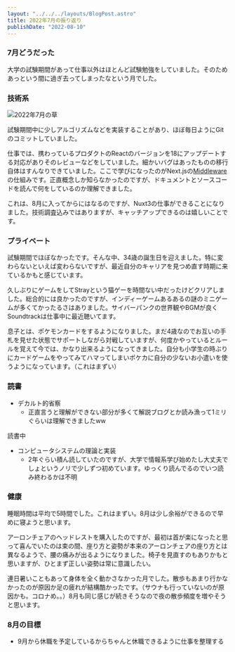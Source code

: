 ```yaml
---
layout: "../../../layouts/BlogPost.astro"
title: 2022年7月の振り返り
publishDate: "2022-08-10"
---
```



### 7月どうだった
大学の試験期間があって仕事以外はほとんど試験勉強をしていました。そのためあっという間に過ぎ去ってしまったなという月でした。



### 技術系

![2022年7月の草](/images/github202207.png)

試験期間中に少しアルゴリズムなどを実装することがあり、ほぼ毎日ようにGitのコミットしていました。

仕事では、携わっているプロダクトのReactのバージョンを18にアップデートする対応がありそのレビューなどをしていました。細かいバグはあったものの移行自体はすんなりできていました。ここで学びになったのがNext.jsの[Middleware](https://nextjs.org/docs/advanced-features/middleware)の仕組みです。正直概念しか知らなかったのですが、ドキュメントとソースコードを読んで何をしているのか理解できました。

これは、8月に入ってからにはなるのですが、Nuxt3の仕事ができることになりました。技術調査込みではありますが、キャッチアップできるのは嬉しいことです。



### プライベート

試験期間でほぼなかったです。そんな中、34歳の誕生日を迎えました。特に変わらないといえば変わらないですが、最近自分のキャリアを見つめ直す時期に来ているかもと感じています。

久しぶりにゲームをしてStrayという猫ゲーを時間ない中だったけどクリアしました。総合的には良かったのですが、インディーゲームあるあるの謎のミニゲームが多くてかったるさはありました。サイバーパンクの世界観やBGMが良くSoundtrackは仕事中に最近聴いてます。

息子とは、ポケモンカードをするようになりました。まだ4歳なのでお互いの手札を見せた状態でサポートしながら対戦していますが、何度かやっているとルールを覚えて今では、かなり出来るようになってきました。自分も小学生の時ぶりにカードゲームをやってみてハマってしまいポケカに自分の少ないお小遣いを使うようになっています。（これはまずい）


### 読書

- デカルト的省察
  - 正直言うと理解ができない部分が多くて解説ブログとか読み漁って1ミリぐらいは理解できましたww

読書中

- コンピュータシステムの理論と実装
  - 2年ぐらい積ん読していたのですが、大学で情報系学び始めたし大丈夫でしょというノリで少しずつ初めています。ゆっくり読んでるのでいつ読み終わるかは不明

### 健康

睡眠時間は平均で5時間でした。これはまずい。8月は少し余裕ができるので早めに寝ようと思います。

アーロンチェアのヘッドレストを購入したのですが、最初は首が楽になったと思って喜んでいたのは束の間、座り方と姿勢が本来のアーロンチェアの座り方とは異なるようで、腰の痛みが出るようになりました。椅子を見直すのもありかもと思いますが、ひとまず正しい姿勢は常に意識したい。

連日暑いこともあって身体を全く動かさなかった月でした。散歩もあまり行かなかったのが原因か足の疲れが結構酷かったです。（サウナも行っていないのが原因かも。コロナめ。。）8月も同じ感じが続きそうなので夜の散歩頻度を増やそうと思います。




### 8月の目標
- 9月から休職を予定しているからちゃんと休職できるように仕事を整理する
